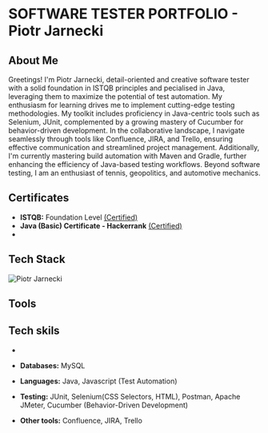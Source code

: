 # SOFTWARE TESTER PORTFOLIO - Piotr Jarnecki

## About Me

Greetings! I'm Piotr Jarnecki, detail-oriented and creative software tester with a solid foundation in ISTQB principles and pecialised in Java, leveraging them to maximize the potential of test automation. My enthusiasm for learning drives me to implement cutting-edge testing methodologies. My toolkit includes proficiency in Java-centric tools such as Selenium, JUnit, complemented by a growing mastery of Cucumber for behavior-driven development. In the collaborative landscape, I navigate seamlessly through tools like Confluence, JIRA, and Trello, ensuring effective communication and streamlined project management. Additionally, I'm currently mastering build automation with Maven and Gradle, further enhancing the efficiency of Java-based testing workflows. Beyond software testing, I am an enthusiast of tennis, geopolitics, and automotive mechanics. 

## Certificates 
- **ISTQB:** Foundation Level [(Certified)](https://drive.google.com/file/d/1RfHn0VTPUqYxm0ttQM9strxOtc0qpn75/view?usp=drive_link)
- **Java (Basic) Certificate - Hackerrank** [(Certified)](https://www.hackerrank.com/certificates/4e3b779d98d7)
- 


## Tech Stack
![Piotr Jarnecki](https://drive.google.com/uc?export=view&id=1ZatN0tMROD-G807WwQ5Pa_hoVD-Ox5t7)


## Tools


## Tech skils
- 




- **Databases:** MySQL
- **Languages:** Java, Javascript (Test Automation)
- **Testing:** JUnit, Selenium(CSS Selectors, HTML), Postman, Apache JMeter,  Cucumber (Behavior-Driven Development)
- **Other tools:** Confluence, JIRA, Trello

